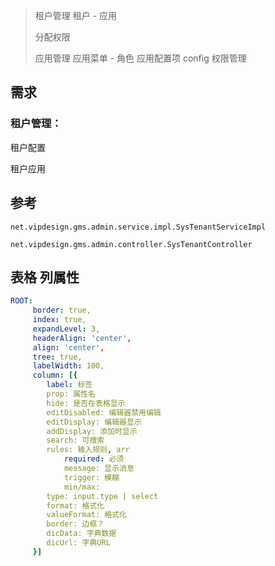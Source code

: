 > 租户管理
>         租户 - 应用
>
> 分配权限
>         
>
> 应用管理
>          应用菜单 - 角色
>          应用配置项 config 
>          权限管理

## 需求

### 租户管理：

租户配置

租户应用



## 参考

`net.vipdesign.gms.admin.service.impl.SysTenantServiceImpl`

`net.vipdesign.gms.admin.controller.SysTenantController`





## 表格 列属性

```yml
ROOT:
	 border: true,
	 index: true,
	 expandLevel: 3,
	 headerAlign: 'center',
	 align: 'center',
	 tree: true,
	 labelWidth: 100,
	 column: [{
		label: 标签
		prop: 属性名
		hide: 是否在表格显示
		editDisabled: 编辑器禁用编辑
		editDisplay: 编辑器显示
		addDisplay: 添加时显示
		search: 可搜索
		rules: 输入规则, arr
			required: 必须
			message: 显示消息
			trigger: 模糊
			min/max:
        type: input.type | select 
        format: 格式化
        valueFormat: 格式化
        border: 边框？
        dicData: 字典数据
        dicUrl:	字典URL
	 }]
```